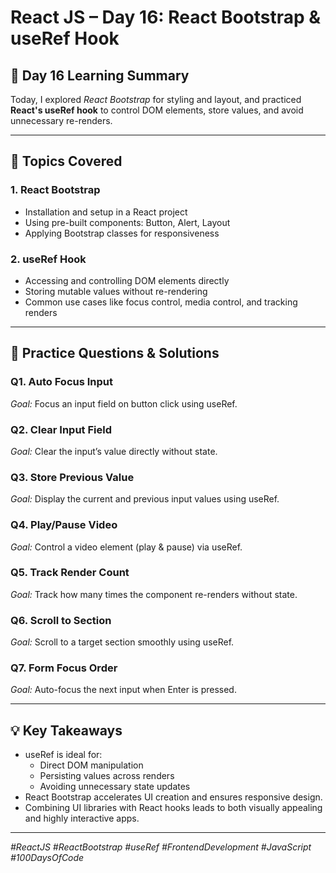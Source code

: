 # React JS – Day 16: React Bootstrap & useRef Hook

## 📅 Day 16 Learning Summary
Today, I explored *React Bootstrap* for styling and layout, and practiced **React's useRef hook** to control DOM elements, store values, and avoid unnecessary re-renders.

---

## 📌 Topics Covered

### 1. React Bootstrap
- Installation and setup in a React project
- Using pre-built components: Button, Alert, Layout
- Applying Bootstrap classes for responsiveness

### 2. useRef Hook
- Accessing and controlling DOM elements directly
- Storing mutable values without re-rendering
- Common use cases like focus control, media control, and tracking renders

---

## 📝 Practice Questions & Solutions

### Q1. Auto Focus Input
*Goal:* Focus an input field on button click using useRef.

### Q2. Clear Input Field
*Goal:* Clear the input’s value directly without state.

### Q3. Store Previous Value
*Goal:* Display the current and previous input values using useRef.

### Q4. Play/Pause Video
*Goal:* Control a video element (play & pause) via useRef.

### Q5. Track Render Count
*Goal:* Track how many times the component re-renders without state.

### Q6. Scroll to Section
*Goal:* Scroll to a target section smoothly using useRef.

### Q7. Form Focus Order
*Goal:* Auto-focus the next input when Enter is pressed.

---

## 💡 Key Takeaways
- useRef is ideal for:
  - Direct DOM manipulation
  - Persisting values across renders
  - Avoiding unnecessary state updates
- React Bootstrap accelerates UI creation and ensures responsive design.
- Combining UI libraries with React hooks leads to both visually appealing and highly interactive apps.

---

*#ReactJS #ReactBootstrap #useRef #FrontendDevelopment #JavaScript #100DaysOfCode*


